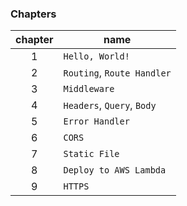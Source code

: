 ### Chapters

| chapter | name                       |
| :-----: | -------------------------- |
|    1    | `Hello, World!`            |
|    2    | `Routing`, `Route Handler` |
|    3    | `Middleware`               |
|    4    | `Headers`, `Query`, `Body` |
|    5    | `Error Handler`            |
|    6    | `CORS`                     |
|    7    | `Static File`              |
|    8    | `Deploy to AWS Lambda`     |
|    9    | `HTTPS`                    |
